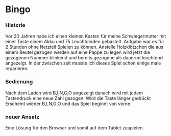 # Bingo
### Historie
Vor 20 Jahren habe ich einen kleinen Kasten für meine Schwiegermutter mit einer Taste einem Akku und 75 Leuchtdioden gebastelt. Aufgabe war es für 2 Stunden ohne Netzteil Spielen zu können. 
Anstelle Holzklötzchen die aus einem Beutel gezogen werden auf eine Pappe zu legen wird jetzt die gezogenen Nummer blinkend und bereits gezogene als dauernd leuchtend angezeigt.
In der zwischen zeit musste ich dieses Spiel schon einige male reparieren.
### Bedienung
Nach dem Laden wird B,I,N,G,O angezeigt danach wird mit jedem Tastendruck eine neue Zahl gezogen. Wird die Taste länger gedrückt Erscheint wieder B,I,N,G,O und das Spiel beginnt von vorne.
### neuer Ansatz
Eine Lösung für den Browser und somit auf dem Tablet zuspielen. 
